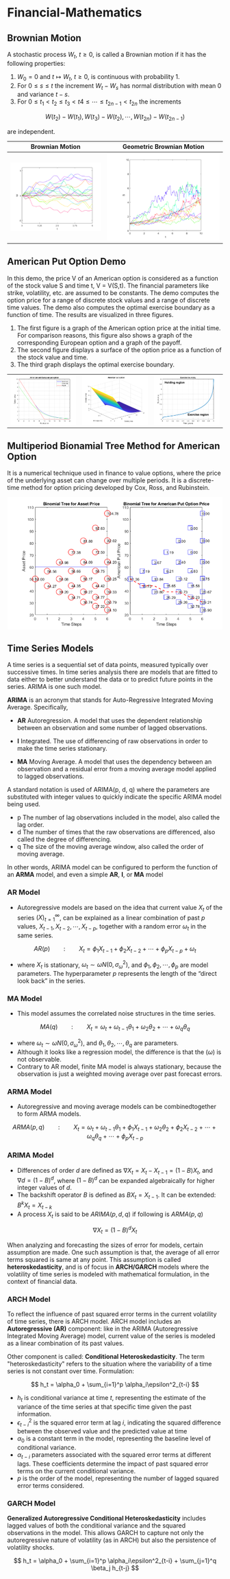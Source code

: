 # Financial-Mathematics

## Brownian Motion
A stochastic process $W_t$, $t \geq 0$, is called a
Brownian motion if it has the following properties:
  1. $W_0 = 0$ and $t\mapsto W_t$, $t \geq 0$, is continuous with probability 1.
  2. For $0 \leq s \leq t$ the increment $W_t - W_s$ has normal distribution with mean 0 and
variance $t - s$.
  3. For $0 \leq t_1 < t_2 \leq t_3 < t4 \leq \cdots \leq t_{2n-1} < t_{2n}$ the increments

$$ W(t_2) - W(t_1),  W(t_3) - W(t_2), \cdots , W(t_{2n}) - W(t_{2n-1}) $$

are independent.


|  Brownian Motion     |   Geometric Brownian Motion   | 
| -------------- | -------------- |
| ![]( https://github.com/dzmanashvilisaba/Financial-Mathematics/blob/main/graphs/Brownian.png )    |  ![]( https://github.com/dzmanashvilisaba/Financial-Mathematics/blob/main/graphs/GeometricBrownian.png ) |   








## American Put Option Demo

In this demo, the price V of an American option is considered as a function of the 
stock value S and time t, V = V(S,t). The financial parameters like strike, volatility,
etc. are assumed to be constants. The demo computes the option price for a range of discrete 
stock values and a range of discrete time values. The demo also computes the optimal exercise boundary as a function of time. The results are visualized in three figures. 

  1.  The first figure is a graph  of the American option price at the initial time. For comparison reasons, this figure also shows a graph of the corresponding European option and a graph of the payoff.
  2.  The second figure displays a surface of the  option price as a function of the stock value and time.
  3.  The third graph displays the optimal exercise boundary.

|        |      |      |
| -------------- | -------------- | -------------- |
| ![]( https://github.com/dzmanashvilisaba/Financial-Mathematics/blob/main/graphs/AmericanPut1.png )    |  ![]( https://github.com/dzmanashvilisaba/Financial-Mathematics/blob/main/graphs/AmericanPut2.png ) |    ![]( https://github.com/dzmanashvilisaba/Financial-Mathematics/blob/main/graphs/AmericanPut3.png ) |




##  Multiperiod Bionamial Tree Method for American Option
It is a numerical technique used in finance to value options, where the price of the underlying asset can change over multiple periods. It is a discrete-time method for option pricing developed by Cox, Ross, and Rubinstein.

![](  https://github.com/dzmanashvilisaba/Financial-Mathematics/blob/main/graphs/BinomialTree.png  )  







##  Time Series Models

A time series is a sequential set of data points, measured typically over successive times.
In time series analysis there are models that are fitted to data either to better understand the data or to predict future points in the series. ARIMA is one such model.
  
**ARIMA** is an acronym that stands for Auto-Regressive Integrated Moving Average. Specifically,

* **AR** Autoregression. A model that uses the dependent relationship between an observation and some number of lagged observations.

* **I** Integrated. The use of differencing of raw observations in order to make the time series stationary.

* **MA** Moving Average. A model that uses the dependency between an observation and a residual error from a moving average model applied to lagged observations.

A standard notation is used of ARIMA(p, d, q) where the parameters are substituted with integer values to quickly indicate the specific ARIMA model being used.
* p The number of lag observations included in the model, also
called the lag order.
* d The number of times that the raw observations are
differenced, also called the degree of differencing.
* q The size of the moving average window, also called the order
of moving average.

In other words, ARIMA model can be configured to perform the function of an **ARMA** model, and even a simple **AR**, **I**, or **MA** model

###  AR Model
- Autoregressive models are based on the idea that current value $X_t$ of the series $(X)_ {t=1} ^{\infty}$, can be explained as a linear combination of past $p$ values, $X_{t-1}, X_{t-2}, \cdots, X_{t-p}$, together with a random
error $\omega_t$ in the same series.

$$ AR(p) \qquad : \qquad X_t = \phi_1X_{t-1} + \phi_2X_{t-2} + \cdots + \phi_pX_{t-p}  + \omega_t   $$


- where $X_t$ is stationary, $\omega_t \sim \omega N(0, \sigma^2_{\omega})$,  and $\phi_1, \phi_2, \cdots , \phi_p$ are model parameters. The hyperparameter $p$
represents the length of the “direct look back” in the series.


###  MA Model
- This model assumes the  correlated noise structures in the time series.

$$ MA(q) \qquad : \qquad X_t = \omega_t + \omega_{t-1}\theta_1 + \omega_2\theta_2 + \cdots + \omega_q\theta_q  $$

- where $\omega_t \sim \omega N(0, \sigma^2 _{\omega} )$, and $\theta_1, \theta_2, \cdots , \theta_q$  are parameters.
- Although it looks like a regression model, the difference is that the $(\omega)$ is not observable.
- Contrary to AR model, finite MA model is always stationary, because the observation is just a weighted moving average over past forecast errors.

###  ARMA Model
- Autoregressive and moving average models can be combinedtogether to form ARMA models.

$$        ARMA(p, q) \qquad : \qquad       X_t =   \omega_t + \omega_{t-1}\theta_1 +  \phi_1X_{t-1} + \omega_2\theta_2 + \phi_2X_{t-2} + \cdots + \omega_q\theta_q  + \cdots + \phi_pX_{t-p}       $$


### ARIMA Model
- Differences of order $d$ are defined as $\nabla X_t = X_t − X_{t−1} = (1-B)X_t$, and $\nabla d = (1 − B)^d$, where $(1 − B)^d$ can be expanded algebraically for higher integer values of $d$.
- The backshift operator $B$ is defined as $BX_t = X_{t−1}$. It can be extended: $B^kX_t = X_{t-k}$
- A process $X_t$ is said to be $ARIMA(p, d, q)$ if following is $ARMA(p,q)$

$$ \nabla X_t = (1 − B)^dX_t $$ 


When analyzing and forecasting the sizes of error for models, certain assumption are made. One such assumption is that, the average of all error terms squared is same at any point. This assumption is called **heteroskedasticity**, and is of focus in **ARCH/GARCH** models where the volatility of time series is modeled with mathematical formulation, in the context of financial data.



###  ARCH Model
To reflect the influence of past squared error terms in the current volatility of time series, there is ARCH model. ARCH model includes an **Autoregressive (AR)** component: like in the ARIMA (Autoregressive Integrated Moving Average) model,  current value of the series is modeled as a linear combination of its past values. 

Other component is called: **Conditional Heteroskedasticity**. The term "heteroskedasticity" refers to the situation where the variability of a time series is not constant over time. Formulation:

$$ h_t = \alpha_0 + \sum_{i=1}^p \alpha_i\epsilon^2_{t-i} $$

- $h_t$ is conditional variance at time $t$, representing the estimate of the variance of the time series at that specific time given the past information.
- $\epsilon_{t-i}^2$ is the squared error term at lag $i$, indicating the squared difference between the observed value and the predicted value at time 
-  $\alpha_0$ is a constant term in the model, representing the baseline level of conditional variance.
-  $\alpha_{t-i}$ parameters  associated with the squared error terms at different lags. These coefficients determine the impact of past squared error terms on the current conditional variance. 
- $p$ is the order of the model, representing the number of lagged squared error terms considered.




###  GARCH Model
**Generalized Autoregressive Conditional Heteroskedasticity** includes lagged values of both the conditional variance and the squared observations in the model. This allows GARCH to capture not only the autoregressive nature of volatility (as in ARCH) but also the persistence of volatility shocks.

$$ h_t = \alpha_0 + \sum_{i=1}^p \alpha_i\epsilon^2_{t-i}  +  \sum_{j=1}^q \beta_j h_{t-j} $$



